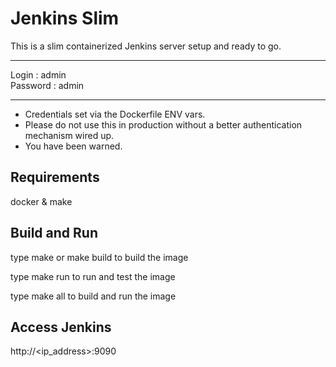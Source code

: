 # Jenkins Slim

This is a slim containerized Jenkins server setup and ready to go.
<hr>
Login : admin
<br>
Password : admin
<hr>

* Credentials set via the Dockerfile ENV vars.
* Please do not use this in production without a better authentication mechanism wired up.
* You have been warned.

## Requirements

docker & make

## Build and Run

type make or make build to build the image

type make run to run and test the image

type make all to build and run the image

## Access Jenkins
http://<ip_address>:9090
